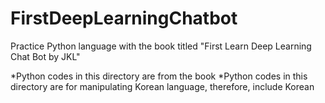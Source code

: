 # FirstDeepLearningChatbot
Practice Python language with the book titled "First Learn Deep Learning Chat Bot by JKL"

*Python codes in this directory are from the book
*Python codes in this directory are for manipulating Korean language, therefore, include Korean